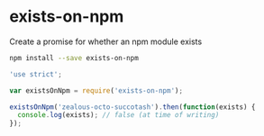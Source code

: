 # exists-on-npm

Create a promise for whether an npm module exists

``` bash
npm install --save exists-on-npm
```

``` javascript
'use strict';

var existsOnNpm = require('exists-on-npm');

existsOnNpm('zealous-octo-succotash').then(function(exists) {
  console.log(exists); // false (at time of writing)
});
```
